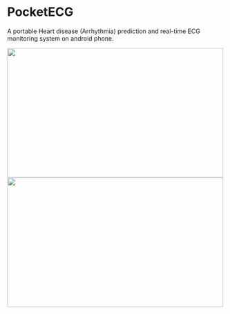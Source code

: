 # PocketECG
A portable Heart disease (Arrhythmia) prediction and real-time ECG monitoring system on android phone.

<img src="https://user-images.githubusercontent.com/25341181/72958932-e6a1a080-3dd2-11ea-83e2-79356bebbf72.png" width="500" height="300">  <img src="https://user-images.githubusercontent.com/25341181/72958937-ea352780-3dd2-11ea-8057-bc1593ab6952.png" width="500" height="300">

